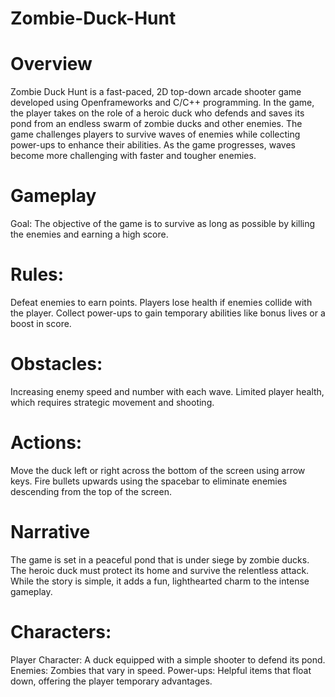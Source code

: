 # Zombie-Duck-Hunt

# Overview
Zombie Duck Hunt is a fast-paced, 2D top-down arcade shooter game developed using Openframeworks and C/C++ programming. In the game, the player takes on the role of a heroic duck who defends and saves its pond from an endless swarm of zombie ducks and other enemies. The game challenges players to survive waves of enemies while collecting power-ups to enhance their abilities. As the game progresses, waves become more challenging with faster and tougher enemies. 

# Gameplay
Goal: The objective of the game is to survive as long as possible by killing the enemies and earning a high score.

# Rules:
Defeat enemies to earn points.
Players lose health if enemies collide with the player.
Collect power-ups to gain temporary abilities like bonus lives or a boost in score.

# Obstacles:
Increasing enemy speed and number with each wave.
Limited player health, which requires strategic movement and shooting.

# Actions:
Move the duck left or right across the bottom of the screen using arrow keys.
Fire bullets upwards using the spacebar to eliminate enemies descending from the top of the screen.

# Narrative
The game is set in a peaceful pond that is under siege by zombie ducks. The heroic duck must protect its home and survive the relentless attack. While the story is simple, it adds a fun, lighthearted charm to the intense gameplay.

# Characters:
Player Character: A duck equipped with a simple shooter to defend its pond.
Enemies: Zombies that vary in speed.
Power-ups: Helpful items that float down, offering the player temporary advantages.
